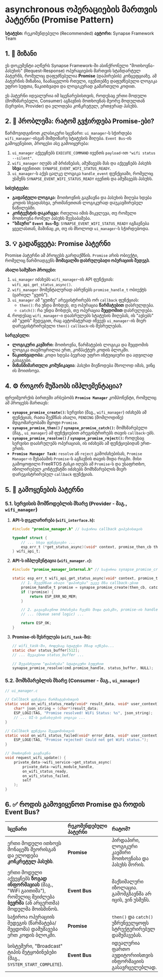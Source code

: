 # asynchronous ოპერაციების მართვის პატერნი (Promise Pattern)

**სტატუსი:** რეკომენდებული (Recommended)
**ავტორი:** Synapse Framework Team

## 1. 🎯 მიზანი

ეს დოკუმენტი აღწერს Synapse Framework-ში ასინქრონული "მოთხოვნა-პასუხის" (Request-Response) ოპერაციების მართვის სტანდარტულ პატერნს, რომელიც დაფუძნებულია **Promise** (დაპირების) კონცეფციაზე. ამ პატერნის მიზანია, ჩაანაცვლოს რთული, ივენთებზე დაფუძნებული ლოგიკა უფრო სუფთა, წაკითხვადი და ლოგიკურად გამართული კოდით.

ეს პატერნი იდეალურია იმ სცენარებისთვის, როდესაც ერთი მოდული (მომხმარებელი, Consumer) აგზავნის მოთხოვნას მეორე მოდულთან (სერვისი, Provider) და ელოდება კონკრეტულ, ერთჯერად პასუხს.

## 2. 🤔 პრობლემა: რატომ გვჭირდება Promise-ები?

წარმოვიდგინოთ კლასიკური სცენარი: `ui_manager`-ს სჭირდება `wifi_manager`-ისგან მიმდინარე სტატუსის მიღება. `Event Bus`-ის გამოყენებით, პროცესი ასე გამოიყურება:

1. `ui_manager` აქვეყნებს `EXECUTE_COMMAND` ივენთს `payload`-ით `"wifi status --silent"`.
2. `wifi_manager` იღებს ამ ბრძანებას, ამუშავებს მას და აქვეყნებს პასუხს **სხვა** ივენთით: `SYNAPSE_EVENT_WIFI_STATUS_READY`.
3. `ui_manager`-ს აქვს ცალკე ლოგიკა `handle_event` ფუნქციაში, რომელიც უსმენს `SYNAPSE_EVENT_WIFI_STATUS_READY` ივენთს და ამუშავებს პასუხს.

**სისუსტეები:**

- **გაფანტული ლოგიკა:** მოთხოვნის გაგზავნა და პასუხის მიღება ხდება კოდის სხვადასხვა, ერთმანეთთან ლოგიკურად დაუკავშირებელ ნაწილებში.
- **კონტექსტის დაკარგვა:** რთულია იმის მიკვლევა, თუ რომელი მოთხოვნა რომელ პასუხს შეესაბამება.
- **"ხმაური" `Event Bus`-ზე:** `SYNAPSE_EVENT_WIFI_STATUS_READY` იგზავნება ყველასთან, მაშინაც კი, თუ ის მხოლოდ `ui_manager`-ს სჭირდებოდა.

## 3. 💡 გადაწყვეტა: Promise პატერნი

Promise პატერნი ამ პროცესს გარდაქმნის. `Promise` არის ობიექტი, რომელიც წარმოადგენს **მომავალში დასრულებადი ოპერაციის შედეგს**.

**ახალი სამუშაო პროცესი:**

1. `ui_manager` იძახებს `wifi_manager`-ის API ფუნქციას: `wifi_api_get_status_async()`.
2. `wifi_manager` მომენტალურად აბრუნებს `promise_handle_t` ობიექტს (ცარიელ "ყუთს").
3. `ui_manager` ამ "ყუთზე" არეგისტრირებს ორ `callback` ფუნქციას:
    - `then()`: რა უნდა მოხდეს, თუ ოპერაცია **წარმატებით** დასრულდება.
    - `catch()`: რა უნდა მოხდეს, თუ ოპერაცია **შეცდომით** დასრულდება.
4. როდესაც `wifi_manager`-ი დაასრულებს სტატუსის მიღებას, ის "ავსებს" ამ "ყუთს" შედეგით, რაც ავტომატურად იწვევს `ui_manager`-ის მიერ დარეგისტრირებული `then()` `callback`-ის შესრულებას.

**სარგებელი:**

- **ლოგიკური კავშირი:** მოთხოვნა, წარმატების ლოგიკა და შეცდომის ლოგიკა თავმოყრილია ერთ, კომპაქტურ კოდის ბლოკში.
- **წაკითხვადობა:** კოდი ხდება ბევრად უფრო ინტუიციური და ადვილად გასაგები.
- **მიზანმიმართული კომუნიკაცია:** პასუხი მიეწოდება მხოლოდ იმას, ვინც ის მოითხოვა.

## 4. ⚙️ როგორ მუშაობს იმპლემენტაცია?

ფრეიმვორქის ბირთვში არსებობს **`Promise Manager`** კომპონენტი, რომელიც ამ პროცესს მართავს:

- **`synapse_promise_create()`:** სერვისი (მაგ., `wifi_manager`) იძახებს ამ ფუნქციას, რათა შექმნას ახალი, `PENDING` (მომლოდინე) მდგომარეობაში მყოფი `Promise`.
- **`synapse_promise_then()` / `synapse_promise_catch()`:** მომხმარებელი (მაგ., `ui_manager`) ამ ფუნქციებით არეგისტრირებს თავის `callback`-ებს.
- **`synapse_promise_resolve()` / `synapse_promise_reject()`:** როდესაც სერვისი დაასრულებს ოპერაციას, ის იძახებს ამ ფუნქციებიდან ერთ-ერთს.
- **`Promise Manager Task`:** `resolve` ან `reject` გამოძახებისას, `Promise Manager`-ი შესაბამის `Promise`-ს აგზავნის თავის შიდა რიგში. მისი გამოყოფილი FreeRTOS ტასკი იღებს ამ `Promise`-ს და უსაფრთხო, იზოლირებულ კონტექსტში იძახებს მომხმარებლის მიერ დარეგისტრირებულ `callback` ფუნქციას.

## 5. 📝 გამოყენების პატერნი

### 5.1. სერვისის მომწოდებლის მხარე (Provider - მაგ., `wifi_manager`)

1. **API-ს დეკლარირება (`wifi_interface.h`):**

    ```c
    #include "promise_manager.h" // საჭიროა callback ტიპებისთვის

    typedef struct {
        // ... სხვა ფუნქციები ...
        esp_err_t (*get_status_async)(void* context, promise_then_cb then_cb, promise_catch_cb catch_cb, void* user_context);
    } wifi_api_t;
    ```

2. **API-ს იმპლემენტაცია (`wifi_manager.c`):**

    ```c
    #include "promise_manager_internal.h" // საჭიროა synapse_promise_create-სთვის

    static esp_err_t wifi_api_get_status_async(void* context, promise_then_cb then_cb, promise_catch_cb catch_cb, void* user_context) {
        // 1. შევქმნათ ახალი "დაპირება" უკვე მზა callback-ებით
        promise_handle_t promise = synapse_promise_create(then_cb, catch_cb, user_context);
        if (!promise) {
            return ESP_ERR_NO_MEM;
        }

        // 2. გავაგზავნოთ ბრძანება ჩვენს შიდა ტასკში, promise-ის handle-თან ერთად
        // ... (Queue send logic) ...

        return ESP_OK;
    }
    ```

3. **Promise-ის შესრულება (`wifi_task`-ში):**

    ```c
    // wifi_task-ში, როდესაც სტატუსი მზად იქნება...
    static char status_buffer[512];
    // ... შევავსოთ status_buffer ...

    // შევასრულოთ "დაპირება" სტატიკური ბუფერით
    synapse_promise_resolve(cmd.promise_handle, status_buffer, NULL);
    ```

### 5.2. მომხმარებლის მხარე (Consumer - მაგ., `ui_manager`)

```c
// ui_manager.c

// Callback ფუნქცია წარმატებისთვის
static void on_wifi_status_ready(void* result_data, void* user_context) {
    char* json_string = (char*)result_data;
    ESP_LOGI(TAG, "Promise resolved! WiFi Status: %s", json_string);
    // ... UI-ს განახლების ლოგიკა ...
}

// Callback ფუნქცია შეცდომისთვის
static void on_wifi_status_failed(void* error_data, void* user_context) {
    ESP_LOGE(TAG, "Promise rejected! Could not get WiFi status.");
}

// მოთხოვნის გაგზავნა
void request_wifi_update() {
    private_data->wifi_service->get_status_async(
        private_data->wifi_module_handle,
        on_wifi_status_ready,
        on_wifi_status_failed,
        self
    );
}
```

## 6. ✅ როდის გამოვიყენოთ Promise და როდის Event Bus?

| სცენარი | რეკომენდებული პატერნი | რატომ? |
| :--- | :--- | :--- |
| ერთი მოდული ითხოვს მონაცემს მეორისგან და ელოდება **კონკრეტულ პასუხს**. | **Promise** | პირდაპირი, ლოგიკური კავშირი მოთხოვნასა და პასუხს შორის. |
| ერთი მოდული აქვეყნებს **ზოგად ინფორმაციას** (მაგ., "WiFi გაითიშა"), რომელიც შეიძლება **ბევრმა** (ან არცერთმა) მოდულმა მოისმინოს. | **Event Bus** | მაქსიმალური იზოლაცია. გამომგზავნმა არ იცის, ვინ უსმენს. |
| საჭიროა ოპერაციის შედეგის (წარმატება/შეცდომა) დამუშავება ერთ კოდის ბლოკში. | **Promise** | `then()` და `catch()` უზრუნველყოფს სტრუქტურირებულ დამუშავებას. |
| სისტემური, "Broadcast" ტიპის შეტყობინებები (მაგ., `SYSTEM_START_COMPLETE`). | **Event Bus** | იდეალურია ფართო აუდიტორიისთვის ინფორმაციის გასავრცელებლად. |
